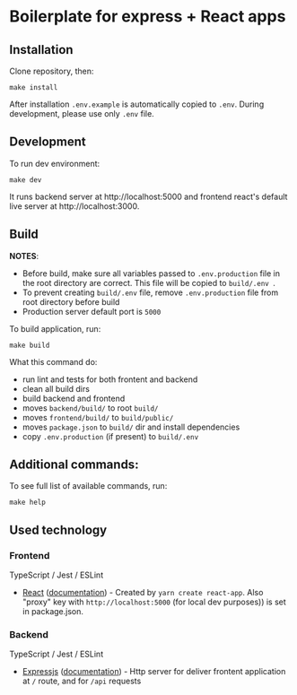 # Boilerplate for express + React apps

## Installation

Clone repository, then:
```
make install
```

After installation `.env.example` is automatically copied to `.env`. During development, please use only `.env` file.

## Development
To run dev environment:
```
make dev
```

It runs backend server at http://localhost:5000 and frontend react's default live server at http://localhost:3000.

## Build

**NOTES**: 
- Before build, make sure all variables passed to `.env.production` file in the root directory are correct. This file will be copied to `build/.env `.
- To prevent creating `build/.env` file, remove `.env.production` file from root directory before build
- Production server default port is `5000`

To build application, run:

```
make build
```

What this command do:
- run lint and tests for both frontent and backend
- clean all build dirs
- build backend and frontend
- moves `backend/build/` to root `build/`
- moves `frontend/build/` to `build/public/`
- moves `package.json` to `build/` dir and install dependencies
- copy `.env.production` (if present) to `build/.env`

## Additional commands:

To see full list of available commands, run:

```
make help
```

## Used technology

### Frontend

TypeScript / Jest / ESLint

- [React](https://reactjs.org/) ([documentation](https://reactjs.org/docs/getting-started.html)) - Created by `yarn create react-app`. Also "proxy" key with `http://localhost:5000` (for local dev purposes)) is set in package.json.

### Backend

TypeScript / Jest / ESLint

- [Expressjs](https://expressjs.com/) ([documentation](https://expressjs.com/en/4x/api.html)) - Http server for deliver frontent application at `/` route, and for `/api` requests